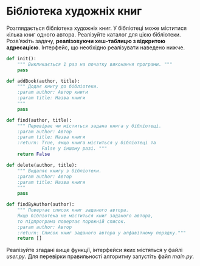 # Бібліотека художніх книг 


Розглядається бібліотека художніх книг.
У бібліотеці може міститися кілька книг одного автора. 
Реалізуйте каталог для цією бібліотеки.
Розв’яжіть задачу, **реалізовуючи хеш-таблицю з відкритою 
адресацією**.
Інтерфейс, що необхідно реалізувати наведено нижче.

```python
def init():
    """ Викликається 1 раз на початку виконання програми. """
    pass

def addBook(author, title):
    """ Додає книгу до бібліотеки.
    :param author: Автор книги
    :param title: Назва книги
    """
    pass

def find(author, title):
    """ Перевірає чи міститься задана книга у бібліотеці.
    :param author: Автор
    :param title: Назва книги
    :return: True, якщо книга міститься у бібліотеці та 
             False у іншому разі. """
    return False

def delete(author, title):
    """ Видаляє книгу з бібліотеки.
    :param author: Автор
    :param title: Назва книги
    """
    pass

def findByAuthor(author):
    """ Повертає список книг заданого автора.
    Якщо бібліотека не міститься книг заданого автора, 
    то підпрограма повертає порожній список.
    :param author: Автор
    :return: Список книг заданого автора у алфавітному порядку."""
    return []
```

Реалізуйте згадані вище функції, інтерфейси яких містяться у файлі  *user.py*. 
Для перевірки правильності алгоритму запустіть файл *main.py*.

